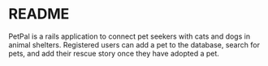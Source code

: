 # README

PetPal is a rails application to connect pet seekers with cats and dogs in animal shelters.
Registered users can add a pet to the database, search for pets, and add their rescue story once they have adopted a pet.
